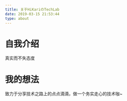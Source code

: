 ```yaml
---
title: 关于HiKariのTechLab
date: 2019-03-15 21:53:44
type: about
---
```


# 自我介绍
真实而不失态度

# 我的想法
致力于分享技术之路上的点点滴滴，做一个务实走心的技术咖~